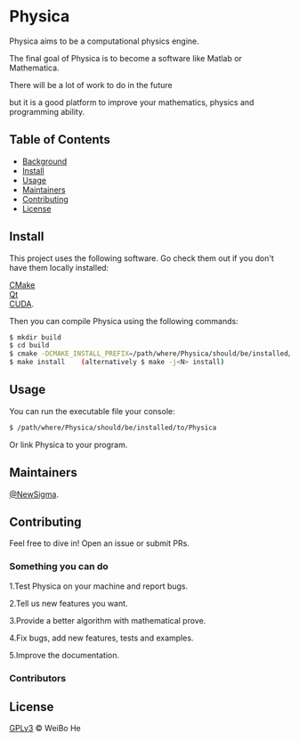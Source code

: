 # Physica

Physica aims to be a computational physics engine.

The final goal of Physica is to become a software like Matlab or Mathematica.

There will be a lot of work to do in the future

but it is a good platform to improve your mathematics, physics and programming ability.

## Table of Contents

- [Background](#background)
- [Install](#install)
- [Usage](#usage)
- [Maintainers](#maintainers)
- [Contributing](#contributing)
- [License](#license)

## Install

This project uses the following software. Go check them out if you don't have them locally installed:  

[CMake](https://cmake.org/)  
[Qt](https://www.qt.io/)  
[CUDA](https://developer.nvidia.com/cuda-downloads).

Then you can compile Physica using the following commands:

```sh
$ mkdir build
$ cd build
$ cmake -DCMAKE_INSTALL_PREFIX=/path/where/Physica/should/be/installed/to /path/to/Physica
$ make install    (alternatively $ make -j<N> install)
```

## Usage

You can run the executable file your console:

```sh
$ /path/where/Physica/should/be/installed/to/Physica
```

Or link Physica to your program.

## Maintainers

[@NewSigma](https://gitee.com/newsigma).

## Contributing

Feel free to dive in! Open an issue or submit PRs.

### Something you can do

1.Test Physica on your machine and report bugs.  

2.Tell us new features you want.  

3.Provide a better algorithm with mathematical prove.  

4.Fix bugs, add new features, tests and examples.  

5.Improve the documentation.  

### Contributors

## License

[GPLv3](LICENSE) © WeiBo He